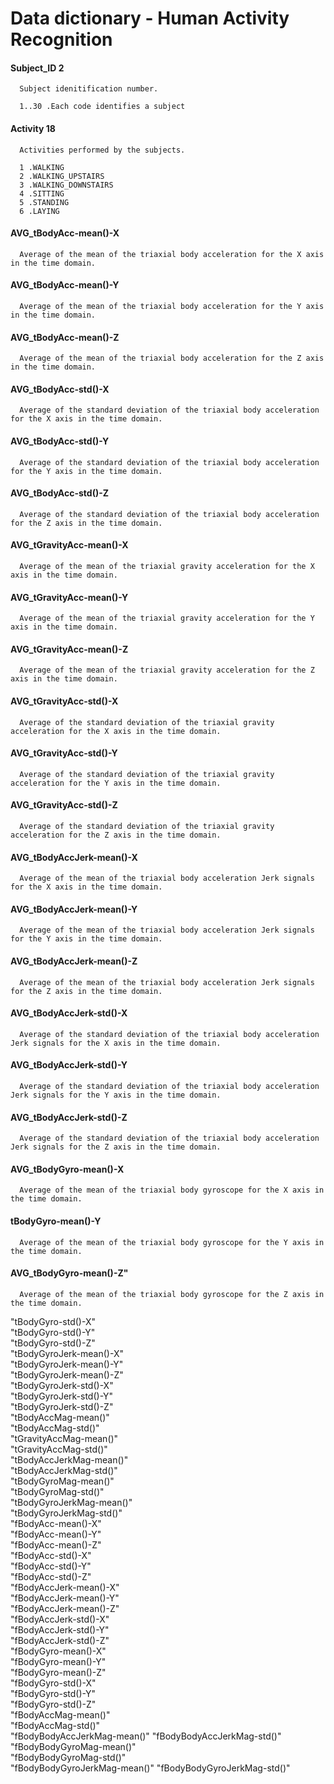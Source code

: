 # Data dictionary - Human Activity Recognition

#### Subject_ID 2

      Subject idenitification number.
      
      1..30 .Each code identifies a subject

#### Activity 18

      Activities performed by the subjects.
      
      1 .WALKING
      2 .WALKING_UPSTAIRS
      3 .WALKING_DOWNSTAIRS
      4 .SITTING
      5 .STANDING
      6 .LAYING
      
      
#### AVG_tBodyAcc-mean()-X

      Average of the mean of the triaxial body acceleration for the X axis in the time domain.

#### AVG_tBodyAcc-mean()-Y   

      Average of the mean of the triaxial body acceleration for the Y axis in the time domain.

#### AVG_tBodyAcc-mean()-Z  

      Average of the mean of the triaxial body acceleration for the Z axis in the time domain.

#### AVG_tBodyAcc-std()-X

      Average of the standard deviation of the triaxial body acceleration for the X axis in the time domain.

#### AVG_tBodyAcc-std()-Y

      Average of the standard deviation of the triaxial body acceleration for the Y axis in the time domain.

#### AVG_tBodyAcc-std()-Z           

      Average of the standard deviation of the triaxial body acceleration for the Z axis in the time domain.

#### AVG_tGravityAcc-mean()-X

      Average of the mean of the triaxial gravity acceleration for the X axis in the time domain.

#### AVG_tGravityAcc-mean()-Y

      Average of the mean of the triaxial gravity acceleration for the Y axis in the time domain.

#### AVG_tGravityAcc-mean()-Z 

      Average of the mean of the triaxial gravity acceleration for the Z axis in the time domain.

#### AVG_tGravityAcc-std()-X

      Average of the standard deviation of the triaxial gravity acceleration for the X axis in the time domain.

#### AVG_tGravityAcc-std()-Y

      Average of the standard deviation of the triaxial gravity acceleration for the Y axis in the time domain.

#### AVG_tGravityAcc-std()-Z

      Average of the standard deviation of the triaxial gravity acceleration for the Z axis in the time domain.

#### AVG_tBodyAccJerk-mean()-X 

      Average of the mean of the triaxial body acceleration Jerk signals for the X axis in the time domain.

#### AVG_tBodyAccJerk-mean()-Y  

      Average of the mean of the triaxial body acceleration Jerk signals for the Y axis in the time domain.

#### AVG_tBodyAccJerk-mean()-Z     

      Average of the mean of the triaxial body acceleration Jerk signals for the Z axis in the time domain.

#### AVG_tBodyAccJerk-std()-X   

      Average of the standard deviation of the triaxial body acceleration Jerk signals for the X axis in the time domain.

#### AVG_tBodyAccJerk-std()-Y  

      Average of the standard deviation of the triaxial body acceleration Jerk signals for the Y axis in the time domain.

#### AVG_tBodyAccJerk-std()-Z       

      Average of the standard deviation of the triaxial body acceleration Jerk signals for the Z axis in the time domain.

#### AVG_tBodyGyro-mean()-X 

      Average of the mean of the triaxial body gyroscope for the X axis in the time domain.

#### tBodyGyro-mean()-Y

      Average of the mean of the triaxial body gyroscope for the Y axis in the time domain.

#### AVG_tBodyGyro-mean()-Z"          

      Average of the mean of the triaxial body gyroscope for the Z axis in the time domain.

"tBodyGyro-std()-X"          
"tBodyGyro-std()-Y"           
"tBodyGyro-std()-Z"           
"tBodyGyroJerk-mean()-X"     
"tBodyGyroJerk-mean()-Y"      
"tBodyGyroJerk-mean()-Z"      
"tBodyGyroJerk-std()-X"      
"tBodyGyroJerk-std()-Y"       
"tBodyGyroJerk-std()-Z"       
"tBodyAccMag-mean()"         
"tBodyAccMag-std()"           
"tGravityAccMag-mean()"       
"tGravityAccMag-std()"       
"tBodyAccJerkMag-mean()"      
"tBodyAccJerkMag-std()"       
"tBodyGyroMag-mean()"        
"tBodyGyroMag-std()"          
"tBodyGyroJerkMag-mean()"     
"tBodyGyroJerkMag-std()"     
"fBodyAcc-mean()-X"           
"fBodyAcc-mean()-Y"           
"fBodyAcc-mean()-Z"          
"fBodyAcc-std()-X"            
"fBodyAcc-std()-Y"            
"fBodyAcc-std()-Z"           
"fBodyAccJerk-mean()-X"       
"fBodyAccJerk-mean()-Y"       
"fBodyAccJerk-mean()-Z"      
"fBodyAccJerk-std()-X"        
"fBodyAccJerk-std()-Y"        
"fBodyAccJerk-std()-Z"       
"fBodyGyro-mean()-X"          
"fBodyGyro-mean()-Y"          
"fBodyGyro-mean()-Z"         
"fBodyGyro-std()-X"           
"fBodyGyro-std()-Y"           
"fBodyGyro-std()-Z"          
"fBodyAccMag-mean()"          
"fBodyAccMag-std()"           
"fBodyBodyAccJerkMag-mean()" 
"fBodyBodyAccJerkMag-std()"   
"fBodyBodyGyroMag-mean()"     
"fBodyBodyGyroMag-std()"     
"fBodyBodyGyroJerkMag-mean()" 
"fBodyBodyGyroJerkMag-std()"
